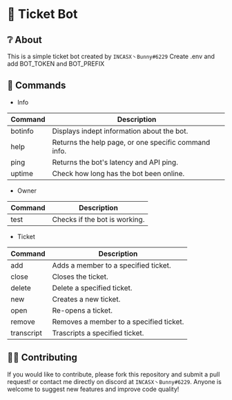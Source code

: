 # 🎫 Ticket Bot

## ❔ About
This is a simple ticket bot created by `INCASX丶Bunny#6229` Create .env and add BOT_TOKEN and BOT_PREFIX
## 💬 Commands
+ Info

Command | Description
------------ | -------------
botinfo | Displays indept information about the bot.
help | Returns the help page, or one specific command info.
ping | Returns the bot's latency and API ping.
uptime | Check how long has the bot been online.

+ Owner

Command | Description
------------ | -------------
test | Checks if the bot is working.

+ Ticket

Command | Description
------------ | -------------
add | Adds a member to a specified ticket.
close | Closes the ticket.
delete | Delete a specified ticket.
new | Creates a new ticket.
open | Re-opens a ticket.
remove | Removes a member to a specified ticket.
transcript | Trascripts a specified ticket.

## 🙋‍♂️ Contributing
If you would like to contribute, please fork this repository and submit a pull request!  or contact me directly on discord at `INCASX丶Bunny#6229`. Anyone is welcome to suggest new features and improve code quality!
